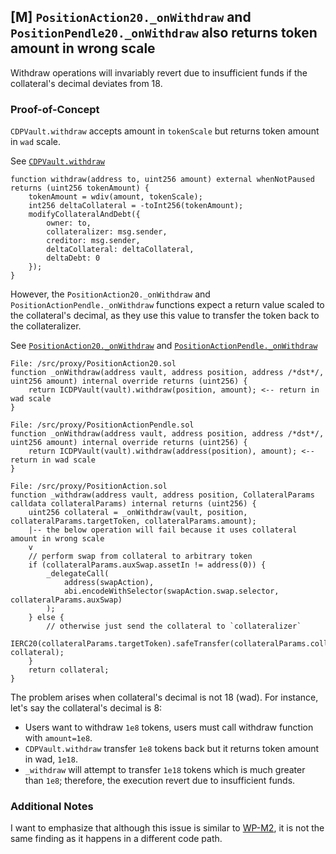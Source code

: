 ## [M] `PositionAction20._onWithdraw` and `PositionPendle20._onWithdraw` also returns token amount in wrong scale

Withdraw operations will invariably revert due to insufficient funds if the collateral's decimal deviates from 18.

### Proof-of-Concept

`CDPVault.withdraw` accepts amount in `tokenScale` but returns token amount in `wad` scale.

See [`CDPVault.withdraw`](relative_path_091409:src/CDPVault.sol#L239-L249)

```solidity
function withdraw(address to, uint256 amount) external whenNotPaused returns (uint256 tokenAmount) {
    tokenAmount = wdiv(amount, tokenScale);
    int256 deltaCollateral = -toInt256(tokenAmount);
    modifyCollateralAndDebt({
        owner: to,
        collateralizer: msg.sender,
        creditor: msg.sender,
        deltaCollateral: deltaCollateral,
        deltaDebt: 0
    });
}
```

However, the `PositionAction20._onWithdraw` and `PositionActionPendle._onWithdraw` functions expect a return value scaled to the collateral's decimal, as they use this value to transfer the token back to the collateralizer.

See [`PositionAction20._onWithdraw`](relative_path_091409:src/proxy/PositionAction20.sol#L50-L52) and [`PositionActionPendle._onWithdraw`](relative_path_091409:src/proxy/PositionActionPendle.sol#L45-L47)

```solidity
File: /src/proxy/PositionAction20.sol
function _onWithdraw(address vault, address position, address /*dst*/, uint256 amount) internal override returns (uint256) {
    return ICDPVault(vault).withdraw(position, amount); <-- return in wad scale
}

File: /src/proxy/PositionActionPendle.sol
function _onWithdraw(address vault, address position, address /*dst*/, uint256 amount) internal override returns (uint256) {
    return ICDPVault(vault).withdraw(address(position), amount); <-- return in wad scale
}

File: /src/proxy/PositionAction.sol
function _withdraw(address vault, address position, CollateralParams calldata collateralParams) internal returns (uint256) {
    uint256 collateral = _onWithdraw(vault, position, collateralParams.targetToken, collateralParams.amount);
    |-- the below operation will fail because it uses collateral amount in wrong scale
    v
    // perform swap from collateral to arbitrary token
    if (collateralParams.auxSwap.assetIn != address(0)) {
        _delegateCall(
            address(swapAction),
            abi.encodeWithSelector(swapAction.swap.selector, collateralParams.auxSwap)
        );
    } else {
        // otherwise just send the collateral to `collateralizer`
        IERC20(collateralParams.targetToken).safeTransfer(collateralParams.collateralizer, collateral);
    }
    return collateral;
}
```

The problem arises when collateral's decimal is not 18 (wad). For instance, let's say the collateral's decimal is 8:

- Users want to withdraw `1e8` tokens, users must call withdraw function with `amount=1e8`.
- `CDPVault.withdraw` transfer `1e8` tokens back but it returns token amount in wad, `1e18`.
- `_withdraw` will attempt to transfer `1e18` tokens which is much greater than `1e8`; therefore, the execution revert due to insufficient funds.

### Additional Notes

I want to emphasize that although this issue is similar to [WP-M2](https://notes.watchpug.com/p/190dd9d39acrEJAv#n\_3), it is not the same finding as it happens in a different code path.



